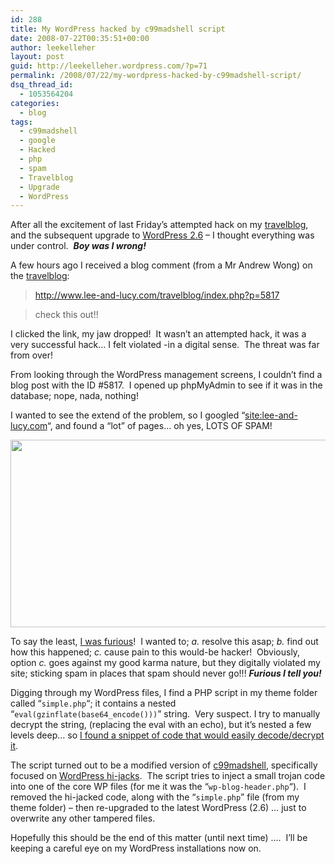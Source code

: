 ```yaml
---
id: 288
title: My WordPress hacked by c99madshell script
date: 2008-07-22T00:35:51+00:00
author: leekelleher
layout: post
guid: http://leekelleher.wordpress.com/?p=71
permalink: /2008/07/22/my-wordpress-hacked-by-c99madshell-script/
dsq_thread_id:
  - 1053564204
categories:
  - blog
tags:
  - c99madshell
  - google
  - Hacked
  - php
  - spam
  - Travelblog
  - Upgrade
  - WordPress
---
```

After all the excitement of last Friday&#8217;s attempted hack on my [travelblog](http://www.lee-and-lucy.com/), and the subsequent upgrade to [WordPress 2.6](http://wordpress.org/development/2008/07/wordpress-26-tyner/) &#8211; I thought everything was under control.  _**Boy was I wrong!**_

A few hours ago I received a blog comment (from a Mr Andrew Wong) on the [travelblog](http://www.lee-and-lucy.com/travelblog/2008/07/19/attempted-hack/):

> http://www.lee-and-lucy.com/travelblog/index.php?p=5817
  
> check this out!!

I clicked the link, my jaw dropped!  It wasn&#8217;t an attempted hack, it was a very successful hack&#8230; I felt violated -in a digital sense.  The threat was far from over!

From looking through the WordPress management screens, I couldn&#8217;t find a blog post with the ID #5817.  I opened up phpMyAdmin to see if it was in the database; nope, nada, nothing!

I wanted to see the extend of the problem, so I googled &#8220;[site:lee-and-lucy.com](http://www.google.co.uk/search?q=site:lee-and-lucy.com)&#8220;, and found a &#8220;lot&#8221; of pages&#8230; oh yes, LOTS OF SPAM!

[<img class="aligncenter size-full wp-image-76" src="http://leekelleher.com/wordpress/wp-content/uploads/2008/07/clipboard01.png" alt="" width="551" height="300" />](http://www.google.co.uk/search?q=site:lee-and-lucy.com)

To say the least, [I was furious](http://twitter.com/leekelleher/statuses/864498898)!  I wanted to; _a._ resolve this asap; _b._ find out how this happened; _c._ cause pain to this would-be hacker!  Obviously, option _c._ goes against my good karma nature, but they digitally violated my site; sticking spam in places that spam should never go!!! _**Furious I tell you!**_

Digging through my WordPress files, I find a PHP script in my theme folder called &#8220;`simple.php`&#8220;; it contains a nested &#8220;`eval(gzinflate(base64_encode()))`&#8221; string.  Very suspect. I try to manually decrypt the string, (replacing the eval with an echo), but it&#8217;s nested a few levels deep&#8230; so [I found a snippet of code that would easily decode/decrypt it](http://uk3.php.net/manual/en/function.eval.php#59862).

The script turned out to be a modified version of [c99madshell](http://www.derekfountain.org/security_c99madshell.php), specifically focused on [WordPress hi-jacks](http://wordpress.org/tags/c99madshell).  The script tries to inject a small trojan code into one of the core WP files (for me it was the &#8220;`wp-blog-header.php`&#8220;).  I removed the hi-jacked code, along with the &#8220;`simple.php`&#8221; file (from my theme folder) &#8211; then re-upgraded to the latest WordPress (2.6) &#8230; just to overwrite any other tampered files.

Hopefully this should be the end of this matter (until next time) &#8230;.  I&#8217;ll be keeping a careful eye on my WordPress installations now on.